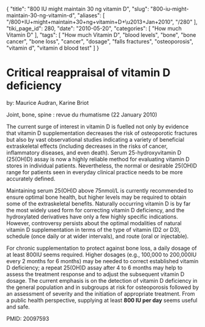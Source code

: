 {
    "title": "800 IU might maintain 30 ng vitamin D",
    "slug": "800-iu-might-maintain-30-ng-vitamin-d",
    "aliases": [
        "/800+IU+might+maintain+30+ng+vitamin+D+\u2013+Jan+2010",
        "/280"
    ],
    "tiki_page_id": 280,
    "date": "2010-05-20",
    "categories": [
        "How much Vitamin D"
    ],
    "tags": [
        "How much Vitamin D",
        "blood levels",
        "bone",
        "bone cancer",
        "bone loss",
        "cancer",
        "dosage",
        "falls fractures",
        "osteoporosis",
        "vitamin d",
        "vitamin d blood test"
    ]
}


# Critical reappraisal of vitamin D deficiency

by: Maurice Audran, Karine Briot

Joint, bone, spine : revue du rhumatisme (22 January 2010)

The current surge of interest in vitamin D is fuelled not only by evidence that vitamin D supplementation decreases the risk of osteoporotic fractures but also by vast observational studies indicating a variety of beneficial extraskeletal effects (including decreases in the risks of cancer, inflammatory diseases, and even death). Serum 25-hydroxyvitamin D (25(OH)D) assay is now a highly reliable method for evaluating vitamin D stores in individual patients. Nevertheless, the normal or desirable 25(OH)D range for patients seen in everyday clinical practice needs to be more accurately defined. 

Maintaining serum 25(OH)D above 75nmol/L is currently recommended to ensure optimal bone health, but higher levels may be required to obtain some of the extraskeletal benefits. Naturally occurring vitamin D is by far the most widely used form for correcting vitamin D deficiency, and the hydroxylated derivatives have only a few highly specific indications. However, controversy persists about the optimal modalities of natural vitamin D supplementation in terms of the type of vitamin (D2 or D3), schedule (once daily or at wider intervals), and route (oral or injectable). 

For chronic supplementation to protect against bone loss, a daily dosage of at least 800IU seems required. Higher dosages (e.g., 100,000 to 200,000IU every 2 months for 6 months) may be needed to correct established vitamin D deficiency; a repeat 25(OH)D assay after 4 to 6 months may help to assess the treatment response and to adjust the subsequent vitamin D dosage. The current emphasis is on the detection of vitamin D deficiency in the general population and in subgroups at risk for osteoporosis followed by an assessment of severity and the initiation of appropriate treatment. From a public health perspective, supplying at least  **800 IU per day**  seems useful and safe.  

PMID: 20097593